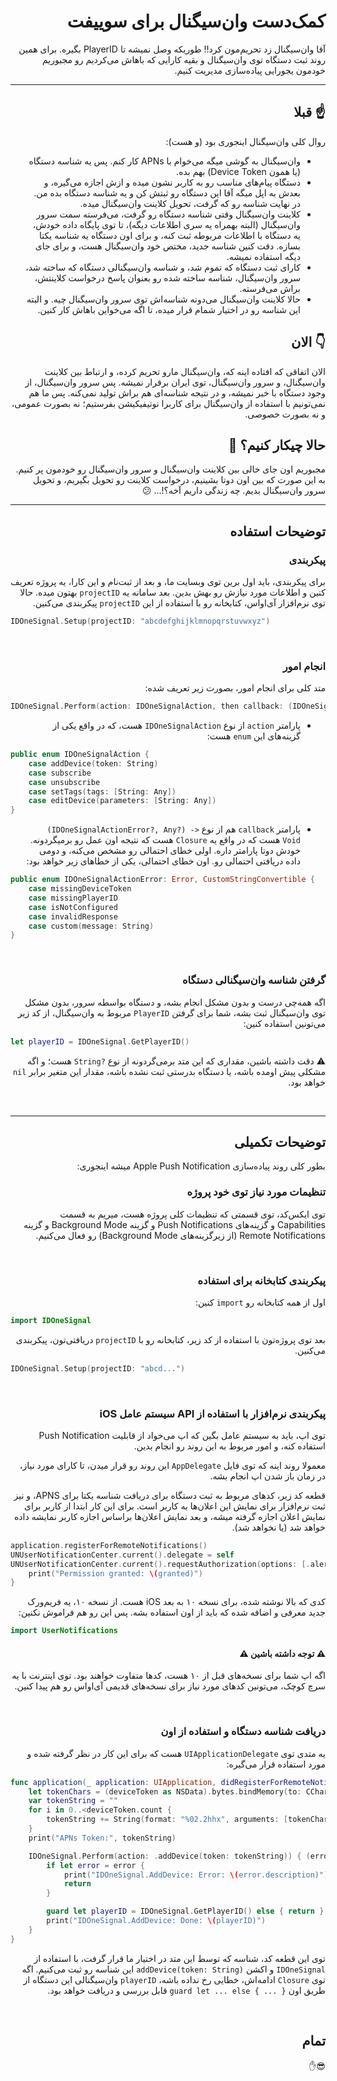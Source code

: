<h1 dir='rtl'>
کمک‌دست وان‌سیگنال برای سوییفت
</h1>
<p dir='rtl'>
آقا وان‌سیگنال زد تحریم‌مون کرد!! طوریکه وصل نمیشه تا PlayerID بگیره. برای همین روند ثبت دستگاه توی وان‌سیگنال و بقیه کارایی که باهاش می‌کردیم رو مجبوریم خودمون یجورایی پیاده‌سازی مدیریت کنیم. 
</p>

<hr>

<h2 dir='rtl'>
☝️ قبلا
</h2>
<p dir='rtl'>
روال کلی وان‌سیگنال اینجوری بود (و هست):
<ul dir='rtl'>
  <li>وان‌سیگنال به گوشی میگه می‌خوام با APNs کار کنم. پس یه شناسه دستگاه (یا همون Device Token) بهم بده.</li>
  <li>دستگاه پیام‌های مناسب رو به کاربر نشون میده و ازش اجازه می‌گیره، و بعدش به اپل میگه آقا این دستگاه رو ثبتش کن و یه شناسه دستگاه بده من. در نهایت شناسه رو که گرفت، تحویل کلاینت وان‌سیگنال میده.</li>
  <li>کلاینت وان‌سیگنال وقتی شناسه دستگاه رو گرفت، می‌فرسته سمت سرور وان‌سیگنال (البته بهمراه یه سری اطلاعات دیگه)، تا توی پایگاه داده خودش، یه دستگاه با اطلاعات مربوطه ثبت کنه، و برای اون دستگاه یه شناسه یکتا بسازه. دقت کنین شناسه جدید، مختص خود وان‌سیگنال هست، و برای جای دیگه استفاده نمیشه.</li>
  <li>کارای ثبت دستگاه که تموم شد، و شناسه وان‌سیگنالی دستگاه که ساخته شد، سرور وان‌سیگنال، شناسه ساخته شده رو بعنوان پاسخ درخواست کلاینتش، براش می‌فرسته.</li>
  <li>حالا کلاینت وان‌سیگنال می‌دونه شناسه‌اش توی سرور وان‌سیگنال چیه. و البته این شناسه رو در اختیار شمام قرار میده، تا اگه می‌خواین باهاش کار کنین.</li>
</ul>
</p>


<h2 dir='rtl'>
👇 الان
</h2>
<p dir='rtl'>
الان اتفاقی که افتاده اینه که، وان‌سیگنال مارو تحریم کرده، و ارتباط بین کلاینت وان‌سیگنال، و سرور وان‌سیگنال، توی ایران برقرار نمیشه. پس سرور وان‌سیگنال، از وجود دستگاه با خبر نمیشه، و در نتیجه شناسه‌ای هم براش تولید نمی‌کنه. پس ما هم نمی‌تونیم با استفاده از وان‌سیگنال برای کاربرا نوتیفیکیشن بفرستیم؛ نه بصورت عمومی، و نه بصورت خصوصی.
</p>

<h2 dir='rtl'>
حالا چیکار کنیم؟ 🤔
</h2>
<p dir='rtl'>
مجبوریم اون جای خالی بین کلاینت وان‌سیگنال و سرور وان‌سیگنال رو خودمون پر کنیم. به این صورت که بین اون دوتا بشینیم، درخواست کلاینت رو تحویل بگیریم، و تحویل سرور وان‌سیگنال بدیم. 
چه زندگی داریم آخه؟!... 😕
</p>

<hr>

<h2 dir='rtl'>
توضیحات استفاده
</h2>

<h3 dir='rtl'>پیکربندی</h3>
<p dir='rtl'>
برای پیکربندی، باید اول برین توی وبسایت ما، و بعد از ثبت‌نام و این کارا، یه پروژه تعریف کنین و اطلاعات مورد نیازش رو بهش بدین. بعد سامانه یه <code>projectID</code> بهتون میده. حالا توی نرم‌افزار آی‌او‌اس، کتابخانه رو با استفاده از این <code>projectID</code> پیکربندی می‌کنین.</p>

```swift
IDOneSignal.Setup(projectID: "abcdefghijklmnopqrstuvwxyz")
```

<br>
<h3 dir='rtl'>انجام امور</h3>
<p dir='rtl'>
متد کلی برای انجام امور، بصورت زیر تعریف شده:
</p>

```swift
IDOneSignal.Perform(action: IDOneSignalAction, then callback: (IDOneSignalActionError?, Any?) -> Void)
```

<ul dir='rtl'>
  <li>پارامتر <code>action</code> از نوع <code>IDOneSignalAction</code> هست، که در واقع یکی از گزینه‌های این  <code>enum</code> هست:
  </li>
</ul>

```swift
public enum IDOneSignalAction {
    case addDevice(token: String)
    case subscribe
    case unsubscribe
    case setTags(tags: [String: Any])
    case editDevice(parameters: [String: Any])
}
```
<ul dir='rtl'>
  <li>پارامتر <code>callback</code> هم از نوع <code dir='ltr'>(IDOneSignalActionError?, Any?) -> Void</code> هست که در واقع یه <code>Closure</code> هست که نتیجه اون عمل رو برمیگردونه. خودش دوتا پارامتر داره. اولی خطای احتمالی رو مشخص می‌کنه، و دومی داده دریافتی احتمالی رو. اون خطای احتمالی، یکی از خطاهای زیر خواهد بود:
  </li>
</ul>

```swift
public enum IDOneSignalActionError: Error, CustomStringConvertible {
    case missingDeviceToken
    case missingPlayerID
    case isNotConfigured
    case invalidResponse
    case custom(message: String)
}
```

<br>
<h3 dir='rtl'>
گرفتن شناسه وان‌سیگنالی دستگاه
</h3>
<p dir='rtl'>
اگه همه‌چی درست و بدون مشکل انجام بشه، و دستگاه بواسطه سرور، بدون مشکل توی وان‌سیگنال ثبت بشه، شما برای گرفتن <code>PlayerID</code> مربوط به وان‌سیگنال، از کد زیر می‌تونین استفاده کنین:
</p>

```swift
let playerID = IDOneSignal.GetPlayerID()
```

<p dir='rtl'>
⚠️ 
دقت داشته باشین، مقداری که این متد برمی‌گردونه از نوع <code dir='ltr'>String?</code> هست؛ و اگه مشکلی پیش اومده باشه، یا دستگاه بدرستی ثبت نشده باشه، مقدار این متغیر برابر <code>nil</code> خواهد بود.
</p>
<br>
<hr>

<h2 dir='rtl'>توضیحات تکمیلی</h2>

<p dir='rtl'>بطور کلی روند پیاده‌سازی Apple Push Notification میشه اینجوری:</p>

<h3 dir='rtl'>تنظیمات مورد نیاز توی خود پروژه</h3>
<p dir='rtl'>توی ایکس‌کد، توی قسمتی که تنظیمات کلی پروژه هست، میریم به قسمت Capabilities و گزینه‌های Push Notifications و گزینه Background Mode و گزینه Remote Notifications (از زیرگزینه‌های Background Mode) رو فعال می‌کنیم.</p>

<br>
<h3 dir='rtl'>پیکربندی کتابخانه برای استفاده</h3>

<p dir='rtl'>اول از همه کتابخانه رو <code>import</code> کنین:</p>

```swift
import IDOneSignal
```

<p dir='rtl'>بعد توی پروژه‌تون با استفاده از کد زیر، کتابخانه رو با <code>projectID</code> دریافتی‌تون، پیکربندی می‌کنین.</p>

```swift
IDOneSignal.Setup(projectID: "abcd...")
```

<br>
<h3 dir='rtl'>پیکربندی نرم‌افزار با استفاده از API سیستم عامل iOS</h3>
<p dir='rtl'>توی اپ، باید به سیستم عامل بگین که اپ می‌خواد از قابلیت Push Notification استفاده کنه، و امور مربوط به این روند رو انجام بدین.</p>
<p dir='rtl'>معمولا روند اینه که توی فایل <code>AppDelegate</code> این روند رو قرار میدن، تا کارای مورد نیاز، در زمان باز شدن اپ انجام بشه.</p>
<p dir='rtl'>قطعه کد زیر، کدهای مربوط به ثبت دستگاه برای دریافت شناسه یکتا برای APNS، و نیز ثبت نرم‌افزار برای نمایش این اعلان‌ها به کاربر است. برای این کار ابتدا از کاربر برای نمایش اعلان اجازه گرفته میشه، و بعد نمایش اعلان‌ها براساس اجازه کاربر نمایشه داده خواهد شد (یا نخواهد شد).</p>

```swift
application.registerForRemoteNotifications()
UNUserNotificationCenter.current().delegate = self
UNUserNotificationCenter.current().requestAuthorization(options: [.alert, .sound, .badge]) { (_, _) in
    print("Permission granted: \(granted)")
}
```

<p dir='rtl'>کدی که بالا نوشته شده، برای نسخه ۱۰ به بعد iOS هست. از نسخه ۱۰، یه فریم‌ورک جدید معرفی و اضافه شده که باید از اون استفاده بشه. پس این رو هم فراموش نکنین:</p>

```swift
import UserNotifications
```

<h4 dir='rtl'>⚠️ توجه داشته باشین ⚠️</h4>
<p dir='rtl'>اگه اپ شما برای نسخه‌های قبل از ۱۰ هست، کدها متفاوت خواهند بود. توی اینترنت با یه سرچ کوچک، می‌تونین کدهای مورد نیاز برای نسخه‌های قدیمی آی‌او‌اس رو هم پیدا کنین.</p>


<br>
<h3 dir='rtl'>دریافت شناسه دستگاه و استفاده از اون</h3>
<p dir='rtl'>یه متدی توی <code>UIApplicationDelegate</code> هست که برای این کار در نظر گرفته شده و مورد استفاده قرار می‌گیره:</p>

```swift
func application(_ application: UIApplication, didRegisterForRemoteNotificationsWithDeviceToken deviceToken: Data) {
    let tokenChars = (deviceToken as NSData).bytes.bindMemory(to: CChar.self, capacity: deviceToken.count)
    var tokenString = ""
    for i in 0..<deviceToken.count {
        tokenString += String(format: "%02.2hhx", arguments: [tokenChars[i]])
    }
    print("APNs Token:", tokenString)

    IDOneSignal.Perform(action: .addDevice(token: tokenString)) { (error, data) in
        if let error = error {
            print("IDOneSignal.AddDevice: Error: \(error.description)")
            return
        }

        guard let playerID = IDOneSignal.GetPlayerID() else { return }
        print("IDOneSignal.AddDevice: Done: \(playerID)")
    }
}
```

<p dir='rtl'>توی این قطعه کد، شناسه که توسط این متد در اختیار ما قرار گرفت، با استفاده از <code>IDOneSignal</code> و اکشن <code dir='ltr'>addDevice(token: String)</code> این شناسه رو ثبت می‌کنیم. اگه توی <code>Closure</code> ادامه‌اش، خطایی رخ نداده باشه، <code>playerID</code> وان‌سیگنالی این دستگاه از طریق اون <code dir='ltr'>guard let ... else { ... }</code> قابل بررسی و دریافت خواهد بود.</p>

<br>

<h2 dir='rtl'>تمام</h2>
<p dir='rtl'>😎✋</p>